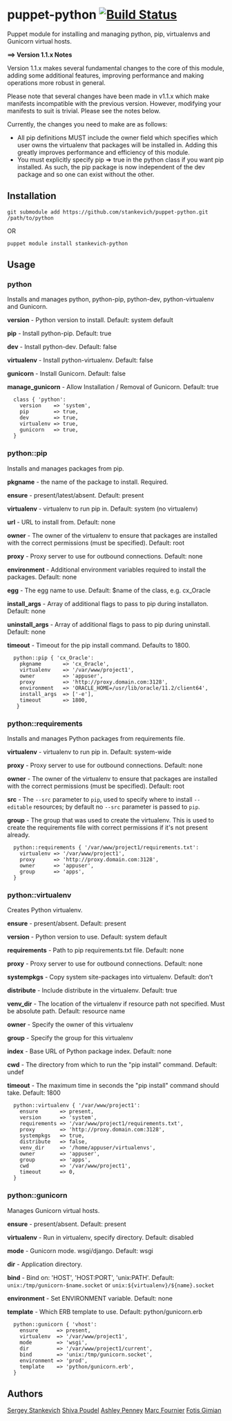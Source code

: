 # puppet-python [![Build Status](https://travis-ci.org/stankevich/puppet-python.svg?branch=master)](https://travis-ci.org/stankevich/puppet-python)

Puppet module for installing and managing python, pip, virtualenvs and Gunicorn virtual hosts.

**==> Version 1.1.x Notes**

Version 1.1.x makes several fundamental changes to the core of this module, adding some additional features, improving performance and making operations more robust in general.

Please note that several changes have been made in v1.1.x which make manifests incompatible with the previous version.  However, modifying your manifests to suit is trivial.  Please see the notes below.

Currently, the changes you need to make are as follows:

* All pip definitions MUST include the owner field which specifies which user owns the virtualenv that packages will be installed in.  Adding this greatly improves performance and efficiency of this module.
* You must explicitly specify pip => true in the python class if you want pip installed.  As such, the pip package is now independent of the dev package and so one can exist without the other.

## Installation

```shell
git submodule add https://github.com/stankevich/puppet-python.git /path/to/python
```
OR

``` shell
puppet module install stankevich-python
```

## Usage

### python

Installs and manages python, python-pip, python-dev, python-virtualenv and Gunicorn.

**version** - Python version to install. Default: system default

**pip** - Install python-pip. Default: true

**dev** - Install python-dev. Default: false

**virtualenv** - Install python-virtualenv. Default: false

**gunicorn** - Install Gunicorn. Default: false

**manage_gunicorn** - Allow Installation / Removal of Gunicorn. Default: true

```puppet
  class { 'python':
    version    => 'system',
    pip        => true,
    dev        => true,
    virtualenv => true,
    gunicorn   => true,
  }
```

### python::pip

Installs and manages packages from pip.

**pkgname** - the name of the package to install. Required.

**ensure** - present/latest/absent. Default: present

**virtualenv** - virtualenv to run pip in. Default: system (no virtualenv)

**url** - URL to install from. Default: none

**owner** - The owner of the virtualenv to ensure that packages are installed with the correct permissions (must be specified). Default: root

**proxy** - Proxy server to use for outbound connections. Default: none

**environment** - Additional environment variables required to install the packages. Default: none

**egg** - The egg name to use. Default: $name of the class, e.g. cx_Oracle

**install_args** - Array of additional flags to pass to pip during installaton. Default: none

**uninstall_args** - Array of additional flags to pass to pip during uninstall. Default: none

**timeout** - Timeout for the pip install command. Defaults to 1800.
```puppet
  python::pip { 'cx_Oracle':
    pkgname       => 'cx_Oracle',
    virtualenv    => '/var/www/project1',
    owner         => 'appuser',
    proxy         => 'http://proxy.domain.com:3128',
    environment   => 'ORACLE_HOME=/usr/lib/oracle/11.2/client64',
    install_args  => ['-e'],
    timeout       => 1800,
   }
```

### python::requirements

Installs and manages Python packages from requirements file.

**virtualenv** - virtualenv to run pip in. Default: system-wide

**proxy** - Proxy server to use for outbound connections. Default: none

**owner** - The owner of the virtualenv to ensure that packages are installed with the correct permissions (must be specified). Default: root

**src** - The ``--src`` parameter to ``pip``, used to specify where to install ``--editable`` resources; by default no ``--src`` parameter is passed to ``pip``.

**group** - The group that was used to create the virtualenv.  This is used to create the requirements file with correct permissions if it's not present already.

```puppet
  python::requirements { '/var/www/project1/requirements.txt':
    virtualenv => '/var/www/project1',
    proxy      => 'http://proxy.domain.com:3128',
    owner      => 'appuser',
    group      => 'apps',
  }
```

### python::virtualenv

Creates Python virtualenv.

**ensure** - present/absent. Default: present

**version** - Python version to use. Default: system default

**requirements** - Path to pip requirements.txt file. Default: none

**proxy** - Proxy server to use for outbound connections. Default: none

**systempkgs** - Copy system site-packages into virtualenv. Default: don't

**distribute** - Include distribute in the virtualenv. Default: true

**venv_dir** - The location of the virtualenv if resource path not specified. Must be absolute path. Default: resource name

**owner** - Specify the owner of this virtualenv

**group** - Specify the group for this virtualenv

**index** - Base URL of Python package index. Default: none

**cwd** - The directory from which to run the "pip install" command. Default: undef

**timeout** - The maximum time in seconds the "pip install" command should take. Default: 1800

```puppet
  python::virtualenv { '/var/www/project1':
    ensure       => present,
    version      => 'system',
    requirements => '/var/www/project1/requirements.txt',
    proxy        => 'http://proxy.domain.com:3128',
    systempkgs   => true,
    distribute   => false,
    venv_dir     => '/home/appuser/virtualenvs',
    owner        => 'appuser',
    group        => 'apps',
    cwd          => '/var/www/project1',
    timeout      => 0,
  }
```

### python::gunicorn

Manages Gunicorn virtual hosts.

**ensure** - present/absent. Default: present

**virtualenv** - Run in virtualenv, specify directory. Default: disabled

**mode** - Gunicorn mode. wsgi/django. Default: wsgi

**dir** - Application directory.

**bind** - Bind on: 'HOST', 'HOST:PORT', 'unix:PATH'. Default: `unix:/tmp/gunicorn-$name.socket` or `unix:${virtualenv}/${name}.socket`

**environment** - Set ENVIRONMENT variable. Default: none

**template** - Which ERB template to use. Default: python/gunicorn.erb

```puppet
  python::gunicorn { 'vhost':
    ensure      => present,
    virtualenv  => '/var/www/project1',
    mode        => 'wsgi',
    dir         => '/var/www/project1/current',
    bind        => 'unix:/tmp/gunicorn.socket',
    environment => 'prod',
    template    => 'python/gunicorn.erb',
  }
```

## Authors

[Sergey Stankevich](https://github.com/stankevich)
[Shiva Poudel](https://github.com/shivapoudel)
[Ashley Penney](https://github.com/apenney)
[Marc Fournier](https://github.com/mfournier)
[Fotis Gimian](https://github.com/fgimian)
